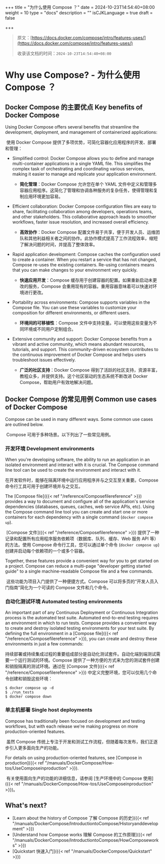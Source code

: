+++
title = "为什么使用 Compose ？"
date = 2024-10-23T14:54:40+08:00
weight = 10
type = "docs"
description = ""
isCJKLanguage = true
draft = false

+++

> 原文：[https://docs.docker.com/compose/intro/features-uses/](https://docs.docker.com/compose/intro/features-uses/)
>
> 收录该文档的时间：`2024-10-23T14:54:40+08:00`

# Why use Compose? - 为什么使用 Compose ？

## Docker Compose 的主要优点 Key benefits of Docker Compose

Using Docker Compose offers several benefits that streamline the development, deployment, and management of containerized applications:

​	使用 Docker Compose 提供了多项优势，可简化容器化应用程序的开发、部署和管理：

- Simplified control: Docker Compose allows you to define and manage multi-container applications in a single YAML file. This simplifies the complex task of orchestrating and coordinating various services, making it easier to manage and replicate your application environment.
  - **简化管理**：Docker Compose 允许您在单个 YAML 文件中定义和管理多容器应用程序。这简化了管理和协调各种服务的复杂任务，使得管理和复制应用环境更加容易。

- Efficient collaboration: Docker Compose configuration files are easy to share, facilitating collaboration among developers, operations teams, and other stakeholders. This collaborative approach leads to smoother workflows, faster issue resolution, and increased overall efficiency.
  - **高效协作**：Docker Compose 配置文件易于共享，便于开发人员、运维团队和其他利益相关者之间的协作。此协作模式提高了工作流程效率，缩短了解决问题的时间，并提高了整体效率。

- Rapid application development: Compose caches the configuration used to create a container. When you restart a service that has not changed, Compose re-uses the existing containers. Re-using containers means that you can make changes to your environment very quickly.
  - **快速应用开发**：Compose 缓存用于创建容器的配置。如果重新启动未更改的服务，Compose 会重用现有的容器。重用容器意味着可以快速对环境进行更改。

- Portability across environments: Compose supports variables in the Compose file. You can use these variables to customize your composition for different environments, or different users.
  - **环境间的可移植性**：Compose 文件中支持变量。可以使用这些变量为不同环境或不同用户定制组合。

- Extensive community and support: Docker Compose benefits from a vibrant and active community, which means abundant resources, tutorials, and support. This community-driven ecosystem contributes to the continuous improvement of Docker Compose and helps users troubleshoot issues effectively.
  - **广泛的社区支持**：Docker Compose 得到了活跃的社区支持，资源丰富，教程众多，并提供支持。这个社区驱动的生态系统不断改进 Docker Compose，帮助用户有效地解决问题。


## Docker Compose 的常见用例 Common use cases of Docker Compose

Compose can be used in many different ways. Some common use cases are outlined below.

​	Compose 可用于多种场景。以下列出了一些常见用例。

### 开发环境 Development environments

When you're developing software, the ability to run an application in an isolated environment and interact with it is crucial. The Compose command line tool can be used to create the environment and interact with it.

​	在开发软件时，能够在隔离环境中运行应用程序并与之交互至关重要。Compose 命令行工具可用于创建环境并与之交互。

The [Compose file]({{< ref "/reference/Composefilereference" >}}) provides a way to document and configure all of the application's service dependencies (databases, queues, caches, web service APIs, etc). Using the Compose command line tool you can create and start one or more containers for each dependency with a single command (`docker compose up`).

​	[Compose 文件]({{< ref "/reference/Composefilereference" >}}) 提供了一种记录和配置所有应用程序服务依赖项（数据库、队列、缓存、Web 服务 API 等）的方法。使用 Compose 命令行工具，您可以通过单个命令 (`docker compose up`) 创建并启动每个依赖项的一个或多个容器。

Together, these features provide a convenient way for you to get started on a project. Compose can reduce a multi-page "developer getting started guide" to a single machine-readable Compose file and a few commands.

​	这些功能为项目入门提供了一种便捷方式。Compose 可以将多页的“开发人员入门指南”简化为一个可读的 Compose 文件和几个命令。

### 自动化测试环境 Automated testing environments

An important part of any Continuous Deployment or Continuous Integration process is the automated test suite. Automated end-to-end testing requires an environment in which to run tests. Compose provides a convenient way to create and destroy isolated testing environments for your test suite. By defining the full environment in a [Compose file]({{< ref "/reference/Composefilereference" >}}), you can create and destroy these environments in just a few commands:

​	持续部署或持续集成过程的重要组成部分是自动化测试套件。自动化端到端测试需要一个运行测试的环境。Compose 提供了一种方便的方式来为您的测试套件创建和销毁隔离的测试环境。通过在 [Compose 文件]({{< ref "/reference/Composefilereference" >}}) 中定义完整环境，您可以仅用几个命令创建和销毁这些环境：

```console
$ docker compose up -d
$ ./run_tests
$ docker compose down
```

### 单主机部署 Single host deployments

Compose has traditionally been focused on development and testing workflows, but with each release we're making progress on more production-oriented features.

​	虽然 Compose 传统上专注于开发和测试工作流程，但随着每次发布，我们正逐步引入更多面向生产的功能。

For details on using production-oriented features, see [Compose in production]({{< ref "/manuals/DockerCompose/How-tos/UseComposeinproduction" >}}).

​	有关使用面向生产的功能的详细信息，请参阅 [生产环境中的 Compose 使用]({{< ref "/manuals/DockerCompose/How-tos/UseComposeinproduction" >}})。

## What's next?

- [Learn about the history of Compose 了解 Compose 的历史]({{< ref "/manuals/DockerCompose/IntroductiontoCompose/Historyanddevelopment" >}})
- [Understand how Compose works 理解 Compose 的工作原理]({{< ref "/manuals/DockerCompose/IntroductiontoCompose/HowComposeworks" >}})
- [Quickstart 快速入门]({{< ref "/manuals/DockerCompose/Quickstart" >}})

